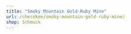 ```yaml
---
title: "Smoky Mountain Gold-Ruby Mine"
url: /cherokee/smoky-mountain-gold-ruby-mine/
shop: Schmuck
---
```

